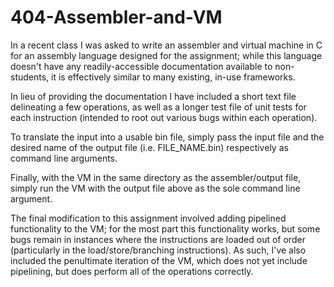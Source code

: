# 404-Assembler-and-VM

In a recent class I was asked to write an assembler and virtual machine in C for an assembly language designed for the assignment; while this language doesn't have any readily-accessible documentation available to non-students, it is effectively similar to many existing, in-use frameworks.

In lieu of providing the documentation I have included a short text file delineating a few operations, as well as a longer test file of unit tests for each instruction (intended to root out various bugs within each operation).

To translate the input into a usable bin file, simply pass the input file and the desired name of the output file (i.e. FILE_NAME.bin) respectively as command line arguments.

Finally, with the VM in the same directory as the assembler/output file, simply run the VM with the output file above as the sole command line argument.

The final modification to this assignment involved adding pipelined functionality to the VM; for the most part this functionality works, but some bugs remain in instances where the instructions are loaded out of order (particularly in the load/store/branching instructions). As such, I've also included the penultimate iteration of the VM, which does not yet include pipelining, but does perform all of the operations correctly.

